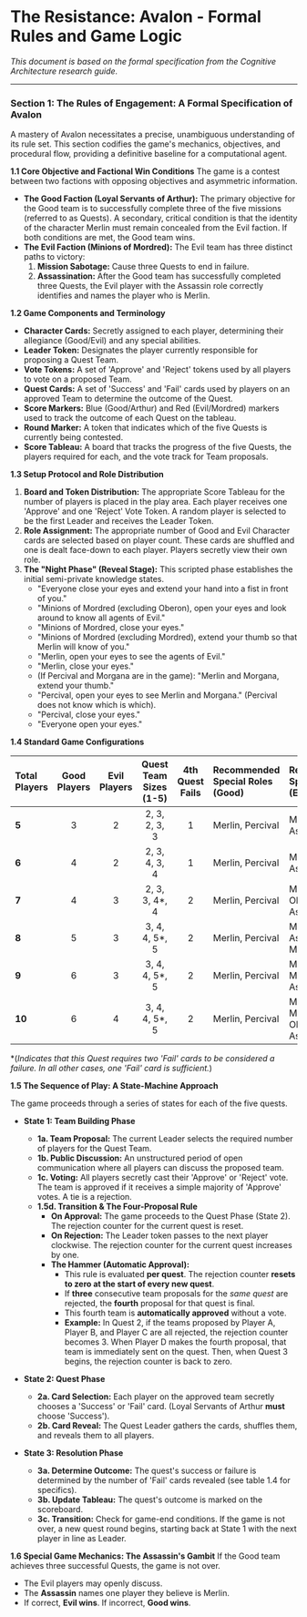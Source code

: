 # The Resistance: Avalon - Formal Rules and Game Logic

*This document is based on the formal specification from the Cognitive Architecture research guide.*

---

### Section 1: The Rules of Engagement: A Formal Specification of Avalon

A mastery of Avalon necessitates a precise, unambiguous understanding of its rule set. This section codifies the game's mechanics, objectives, and procedural flow, providing a definitive baseline for a computational agent.

**1.1 Core Objective and Factional Win Conditions**
The game is a contest between two factions with opposing objectives and asymmetric information.

*   **The Good Faction (Loyal Servants of Arthur):** The primary objective for the Good team is to successfully complete three of the five missions (referred to as Quests). A secondary, critical condition is that the identity of the character Merlin must remain concealed from the Evil faction. If both conditions are met, the Good team wins.
*   **The Evil Faction (Minions of Mordred):** The Evil team has three distinct paths to victory:
    1.  **Mission Sabotage:** Cause three Quests to end in failure.
    2.  **Assassination:** After the Good team has successfully completed three Quests, the Evil player with the Assassin role correctly identifies and names the player who is Merlin.

**1.2 Game Components and Terminology**
*   **Character Cards:** Secretly assigned to each player, determining their allegiance (Good/Evil) and any special abilities.
*   **Leader Token:** Designates the player currently responsible for proposing a Quest Team.
*   **Vote Tokens:** A set of 'Approve' and 'Reject' tokens used by all players to vote on a proposed Team.
*   **Quest Cards:** A set of 'Success' and 'Fail' cards used by players on an approved Team to determine the outcome of the Quest.
*   **Score Markers:** Blue (Good/Arthur) and Red (Evil/Mordred) markers used to track the outcome of each Quest on the tableau.
*   **Round Marker:** A token that indicates which of the five Quests is currently being contested.
*   **Score Tableau:** A board that tracks the progress of the five Quests, the players required for each, and the vote track for Team proposals.

**1.3 Setup Protocol and Role Distribution**
1.  **Board and Token Distribution:** The appropriate Score Tableau for the number of players is placed in the play area. Each player receives one 'Approve' and one 'Reject' Vote Token. A random player is selected to be the first Leader and receives the Leader Token.
2.  **Role Assignment:** The appropriate number of Good and Evil Character cards are selected based on player count. These cards are shuffled and one is dealt face-down to each player. Players secretly view their own role.
3.  **The "Night Phase" (Reveal Stage):** This scripted phase establishes the initial semi-private knowledge states.
    *   "Everyone close your eyes and extend your hand into a fist in front of you."
    *   "Minions of Mordred (excluding Oberon), open your eyes and look around to know all agents of Evil."
    *   "Minions of Mordred, close your eyes."
    *   "Minions of Mordred (excluding Mordred), extend your thumb so that Merlin will know of you."
    *   "Merlin, open your eyes to see the agents of Evil."
    *   "Merlin, close your eyes."
    *   (If Percival and Morgana are in the game): "Merlin and Morgana, extend your thumb."
    *   "Percival, open your eyes to see Merlin and Morgana." (Percival does not know which is which).
    *   "Percival, close your eyes."
    *   "Everyone open your eyes."

**1.4 Standard Game Configurations**

| Total Players | Good Players | Evil Players | Quest Team Sizes (1-5) | 4th Quest Fails | Recommended Special Roles (Good) | Recommended Special Roles (Evil) |
| :--- | :---: | :---: | :---: | :---: | :--- | :--- |
| **5** | 3 | 2 | 2, 3, 2, 3, 3 | 1 | Merlin, Percival | Morgana, Assassin |
| **6** | 4 | 2 | 2, 3, 4, 3, 4 | 1 | Merlin, Percival | Morgana, Assassin |
| **7** | 4 | 3 | 2, 3, 3, 4*, 4 | 2 | Merlin, Percival | Morgana, Oberon, Assassin |
| **8** | 5 | 3 | 3, 4, 4, 5*, 5 | 2 | Merlin, Percival | Morgana, Assassin, Minion |
| **9** | 6 | 3 | 3, 4, 4, 5*, 5 | 2 | Merlin, Percival | Mordred, Morgana, Assassin |
| **10**| 6 | 4 | 3, 4, 4, 5*, 5 | 2 | Merlin, Percival | Mordred, Morgana, Oberon, Assassin |
*(*Indicates that this Quest requires two 'Fail' cards to be considered a failure. In all other cases, one 'Fail' card is sufficient.*)

**1.5 The Sequence of Play: A State-Machine Approach**

The game proceeds through a series of states for each of the five quests.

*   **State 1: Team Building Phase**
    *   **1a. Team Proposal:** The current Leader selects the required number of players for the Quest Team.
    *   **1b. Public Discussion:** An unstructured period of open communication where all players can discuss the proposed team.
    *   **1c. Voting:** All players secretly cast their 'Approve' or 'Reject' vote. The team is approved if it receives a simple majority of 'Approve' votes. A tie is a rejection.
    *   **1.5d. Transition & The Four-Proposal Rule**
        *   **On Approval:** The game proceeds to the Quest Phase (State 2). The rejection counter for the current quest is reset.
        *   **On Rejection:** The Leader token passes to the next player clockwise. The rejection counter for the current quest increases by one.
        *   **The Hammer (Automatic Approval):**
            *   This rule is evaluated **per quest**. The rejection counter **resets to zero at the start of every new quest**.
            *   If **three** consecutive team proposals for the *same quest* are rejected, the **fourth** proposal for that quest is final.
            *   This fourth team is **automatically approved** without a vote.
            *   **Example:** In Quest 2, if the teams proposed by Player A, Player B, and Player C are all rejected, the rejection counter becomes 3. When Player D makes the fourth proposal, that team is immediately sent on the quest. Then, when Quest 3 begins, the rejection counter is back to zero.

*   **State 2: Quest Phase**
    *   **2a. Card Selection:** Each player on the approved team secretly chooses a 'Success' or 'Fail' card. (Loyal Servants of Arthur **must** choose 'Success').
    *   **2b. Card Reveal:** The Quest Leader gathers the cards, shuffles them, and reveals them to all players.

*   **State 3: Resolution Phase**
    *   **3a. Determine Outcome:** The quest's success or failure is determined by the number of 'Fail' cards revealed (see table 1.4 for specifics).
    *   **3b. Update Tableau:** The quest's outcome is marked on the scoreboard.
    *   **3c. Transition:** Check for game-end conditions. If the game is not over, a new quest round begins, starting back at State 1 with the next player in line as Leader.

**1.6 Special Game Mechanics: The Assassin's Gambit**
If the Good team achieves three successful Quests, the game is not over.
*   The Evil players may openly discuss.
*   The **Assassin** names one player they believe is Merlin.
*   If correct, **Evil wins**. If incorrect, **Good wins**.
